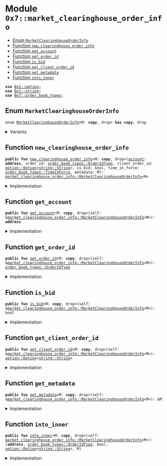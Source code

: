 
<a id="0x7_market_clearinghouse_order_info"></a>

# Module `0x7::market_clearinghouse_order_info`



-  [Enum `MarketClearinghouseOrderInfo`](#0x7_market_clearinghouse_order_info_MarketClearinghouseOrderInfo)
-  [Function `new_clearinghouse_order_info`](#0x7_market_clearinghouse_order_info_new_clearinghouse_order_info)
-  [Function `get_account`](#0x7_market_clearinghouse_order_info_get_account)
-  [Function `get_order_id`](#0x7_market_clearinghouse_order_info_get_order_id)
-  [Function `is_bid`](#0x7_market_clearinghouse_order_info_is_bid)
-  [Function `get_client_order_id`](#0x7_market_clearinghouse_order_info_get_client_order_id)
-  [Function `get_metadata`](#0x7_market_clearinghouse_order_info_get_metadata)
-  [Function `into_inner`](#0x7_market_clearinghouse_order_info_into_inner)


<pre><code><b>use</b> <a href="../../aptos-framework/../aptos-stdlib/../move-stdlib/doc/option.md#0x1_option">0x1::option</a>;
<b>use</b> <a href="../../aptos-framework/../aptos-stdlib/../move-stdlib/doc/string.md#0x1_string">0x1::string</a>;
<b>use</b> <a href="order_book_types.md#0x7_order_book_types">0x7::order_book_types</a>;
</code></pre>



<a id="0x7_market_clearinghouse_order_info_MarketClearinghouseOrderInfo"></a>

## Enum `MarketClearinghouseOrderInfo`



<pre><code>enum <a href="market_clearinghouse_order_info.md#0x7_market_clearinghouse_order_info_MarketClearinghouseOrderInfo">MarketClearinghouseOrderInfo</a>&lt;M: <b>copy</b>, drop&gt; <b>has</b> <b>copy</b>, drop
</code></pre>



<details>
<summary>Variants</summary>


<details>
<summary>V1</summary>


<details>
<summary>Fields</summary>


<dl>
<dt>
<code><a href="../../aptos-framework/doc/account.md#0x1_account">account</a>: <b>address</b></code>
</dt>
<dd>

</dd>
<dt>
<code>order_id: <a href="order_book_types.md#0x7_order_book_types_OrderIdType">order_book_types::OrderIdType</a></code>
</dt>
<dd>

</dd>
<dt>
<code>client_order_id: <a href="../../aptos-framework/../aptos-stdlib/../move-stdlib/doc/option.md#0x1_option_Option">option::Option</a>&lt;<a href="../../aptos-framework/../aptos-stdlib/../move-stdlib/doc/string.md#0x1_string_String">string::String</a>&gt;</code>
</dt>
<dd>

</dd>
<dt>
<code>is_bid: bool</code>
</dt>
<dd>

</dd>
<dt>
<code>time_in_force: <a href="order_book_types.md#0x7_order_book_types_TimeInForce">order_book_types::TimeInForce</a></code>
</dt>
<dd>

</dd>
<dt>
<code>metadata: M</code>
</dt>
<dd>

</dd>
</dl>


</details>

</details>

</details>

<a id="0x7_market_clearinghouse_order_info_new_clearinghouse_order_info"></a>

## Function `new_clearinghouse_order_info`



<pre><code><b>public</b> <b>fun</b> <a href="market_clearinghouse_order_info.md#0x7_market_clearinghouse_order_info_new_clearinghouse_order_info">new_clearinghouse_order_info</a>&lt;M: <b>copy</b>, drop&gt;(<a href="../../aptos-framework/doc/account.md#0x1_account">account</a>: <b>address</b>, order_id: <a href="order_book_types.md#0x7_order_book_types_OrderIdType">order_book_types::OrderIdType</a>, client_order_id: <a href="../../aptos-framework/../aptos-stdlib/../move-stdlib/doc/option.md#0x1_option_Option">option::Option</a>&lt;<a href="../../aptos-framework/../aptos-stdlib/../move-stdlib/doc/string.md#0x1_string_String">string::String</a>&gt;, is_bid: bool, time_in_force: <a href="order_book_types.md#0x7_order_book_types_TimeInForce">order_book_types::TimeInForce</a>, metadata: M): <a href="market_clearinghouse_order_info.md#0x7_market_clearinghouse_order_info_MarketClearinghouseOrderInfo">market_clearinghouse_order_info::MarketClearinghouseOrderInfo</a>&lt;M&gt;
</code></pre>



<details>
<summary>Implementation</summary>


<pre><code><b>public</b> <b>fun</b> <a href="market_clearinghouse_order_info.md#0x7_market_clearinghouse_order_info_new_clearinghouse_order_info">new_clearinghouse_order_info</a>&lt;M: <b>copy</b> + drop&gt;(
    <a href="../../aptos-framework/doc/account.md#0x1_account">account</a>: <b>address</b>,
    order_id: OrderIdType,
    client_order_id: Option&lt;String&gt;,
    is_bid: bool,
    time_in_force: TimeInForce,
    metadata: M
): <a href="market_clearinghouse_order_info.md#0x7_market_clearinghouse_order_info_MarketClearinghouseOrderInfo">MarketClearinghouseOrderInfo</a>&lt;M&gt; {
    MarketClearinghouseOrderInfo::V1 {
        <a href="../../aptos-framework/doc/account.md#0x1_account">account</a>, order_id, client_order_id, is_bid, time_in_force, metadata,
    }
}
</code></pre>



</details>

<a id="0x7_market_clearinghouse_order_info_get_account"></a>

## Function `get_account`



<pre><code><b>public</b> <b>fun</b> <a href="market_clearinghouse_order_info.md#0x7_market_clearinghouse_order_info_get_account">get_account</a>&lt;M: <b>copy</b>, drop&gt;(self: &<a href="market_clearinghouse_order_info.md#0x7_market_clearinghouse_order_info_MarketClearinghouseOrderInfo">market_clearinghouse_order_info::MarketClearinghouseOrderInfo</a>&lt;M&gt;): <b>address</b>
</code></pre>



<details>
<summary>Implementation</summary>


<pre><code><b>public</b> <b>fun</b> <a href="market_clearinghouse_order_info.md#0x7_market_clearinghouse_order_info_get_account">get_account</a>&lt;M: <b>copy</b> + drop&gt;(self: &<a href="market_clearinghouse_order_info.md#0x7_market_clearinghouse_order_info_MarketClearinghouseOrderInfo">MarketClearinghouseOrderInfo</a>&lt;M&gt;): <b>address</b> {
    self.<a href="../../aptos-framework/doc/account.md#0x1_account">account</a>
}
</code></pre>



</details>

<a id="0x7_market_clearinghouse_order_info_get_order_id"></a>

## Function `get_order_id`



<pre><code><b>public</b> <b>fun</b> <a href="market_clearinghouse_order_info.md#0x7_market_clearinghouse_order_info_get_order_id">get_order_id</a>&lt;M: <b>copy</b>, drop&gt;(self: &<a href="market_clearinghouse_order_info.md#0x7_market_clearinghouse_order_info_MarketClearinghouseOrderInfo">market_clearinghouse_order_info::MarketClearinghouseOrderInfo</a>&lt;M&gt;): <a href="order_book_types.md#0x7_order_book_types_OrderIdType">order_book_types::OrderIdType</a>
</code></pre>



<details>
<summary>Implementation</summary>


<pre><code><b>public</b> <b>fun</b> <a href="market_clearinghouse_order_info.md#0x7_market_clearinghouse_order_info_get_order_id">get_order_id</a>&lt;M: <b>copy</b> + drop&gt;(self: &<a href="market_clearinghouse_order_info.md#0x7_market_clearinghouse_order_info_MarketClearinghouseOrderInfo">MarketClearinghouseOrderInfo</a>&lt;M&gt;): OrderIdType {
    self.order_id
}
</code></pre>



</details>

<a id="0x7_market_clearinghouse_order_info_is_bid"></a>

## Function `is_bid`



<pre><code><b>public</b> <b>fun</b> <a href="market_clearinghouse_order_info.md#0x7_market_clearinghouse_order_info_is_bid">is_bid</a>&lt;M: <b>copy</b>, drop&gt;(self: &<a href="market_clearinghouse_order_info.md#0x7_market_clearinghouse_order_info_MarketClearinghouseOrderInfo">market_clearinghouse_order_info::MarketClearinghouseOrderInfo</a>&lt;M&gt;): bool
</code></pre>



<details>
<summary>Implementation</summary>


<pre><code><b>public</b> <b>fun</b> <a href="market_clearinghouse_order_info.md#0x7_market_clearinghouse_order_info_is_bid">is_bid</a>&lt;M: <b>copy</b> + drop&gt;(self: &<a href="market_clearinghouse_order_info.md#0x7_market_clearinghouse_order_info_MarketClearinghouseOrderInfo">MarketClearinghouseOrderInfo</a>&lt;M&gt;): bool {
    self.is_bid
}
</code></pre>



</details>

<a id="0x7_market_clearinghouse_order_info_get_client_order_id"></a>

## Function `get_client_order_id`



<pre><code><b>public</b> <b>fun</b> <a href="market_clearinghouse_order_info.md#0x7_market_clearinghouse_order_info_get_client_order_id">get_client_order_id</a>&lt;M: <b>copy</b>, drop&gt;(self: &<a href="market_clearinghouse_order_info.md#0x7_market_clearinghouse_order_info_MarketClearinghouseOrderInfo">market_clearinghouse_order_info::MarketClearinghouseOrderInfo</a>&lt;M&gt;): <a href="../../aptos-framework/../aptos-stdlib/../move-stdlib/doc/option.md#0x1_option_Option">option::Option</a>&lt;<a href="../../aptos-framework/../aptos-stdlib/../move-stdlib/doc/string.md#0x1_string_String">string::String</a>&gt;
</code></pre>



<details>
<summary>Implementation</summary>


<pre><code><b>public</b> <b>fun</b> <a href="market_clearinghouse_order_info.md#0x7_market_clearinghouse_order_info_get_client_order_id">get_client_order_id</a>&lt;M: <b>copy</b> + drop&gt;(self: &<a href="market_clearinghouse_order_info.md#0x7_market_clearinghouse_order_info_MarketClearinghouseOrderInfo">MarketClearinghouseOrderInfo</a>&lt;M&gt;): Option&lt;String&gt; {
    self.client_order_id
}
</code></pre>



</details>

<a id="0x7_market_clearinghouse_order_info_get_metadata"></a>

## Function `get_metadata`



<pre><code><b>public</b> <b>fun</b> <a href="market_clearinghouse_order_info.md#0x7_market_clearinghouse_order_info_get_metadata">get_metadata</a>&lt;M: <b>copy</b>, drop&gt;(self: &<a href="market_clearinghouse_order_info.md#0x7_market_clearinghouse_order_info_MarketClearinghouseOrderInfo">market_clearinghouse_order_info::MarketClearinghouseOrderInfo</a>&lt;M&gt;): &M
</code></pre>



<details>
<summary>Implementation</summary>


<pre><code><b>public</b> <b>fun</b> <a href="market_clearinghouse_order_info.md#0x7_market_clearinghouse_order_info_get_metadata">get_metadata</a>&lt;M: <b>copy</b> + drop&gt;(self: &<a href="market_clearinghouse_order_info.md#0x7_market_clearinghouse_order_info_MarketClearinghouseOrderInfo">MarketClearinghouseOrderInfo</a>&lt;M&gt;): &M {
    &self.metadata
}
</code></pre>



</details>

<a id="0x7_market_clearinghouse_order_info_into_inner"></a>

## Function `into_inner`



<pre><code><b>public</b> <b>fun</b> <a href="market_clearinghouse_order_info.md#0x7_market_clearinghouse_order_info_into_inner">into_inner</a>&lt;M: <b>copy</b>, drop&gt;(self: <a href="market_clearinghouse_order_info.md#0x7_market_clearinghouse_order_info_MarketClearinghouseOrderInfo">market_clearinghouse_order_info::MarketClearinghouseOrderInfo</a>&lt;M&gt;): (<b>address</b>, <a href="order_book_types.md#0x7_order_book_types_OrderIdType">order_book_types::OrderIdType</a>, bool, <a href="../../aptos-framework/../aptos-stdlib/../move-stdlib/doc/option.md#0x1_option_Option">option::Option</a>&lt;<a href="../../aptos-framework/../aptos-stdlib/../move-stdlib/doc/string.md#0x1_string_String">string::String</a>&gt;, M)
</code></pre>



<details>
<summary>Implementation</summary>


<pre><code><b>public</b> <b>fun</b> <a href="market_clearinghouse_order_info.md#0x7_market_clearinghouse_order_info_into_inner">into_inner</a>&lt;M: <b>copy</b> + drop&gt;(self: <a href="market_clearinghouse_order_info.md#0x7_market_clearinghouse_order_info_MarketClearinghouseOrderInfo">MarketClearinghouseOrderInfo</a>&lt;M&gt;): (<b>address</b>, OrderIdType, bool, Option&lt;String&gt;, M) {
    (self.<a href="../../aptos-framework/doc/account.md#0x1_account">account</a>, self.order_id, self.is_bid, self.client_order_id, self.metadata)
}
</code></pre>



</details>


[move-book]: https://aptos.dev/move/book/SUMMARY
